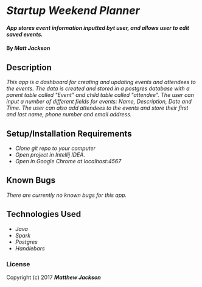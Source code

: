 # _Startup Weekend Planner_
  
  #### _App stores event information inputted byt user, and allows user to edit saved events._
  
  #### By _**Matt Jackson**_
  
  ## Description
  
  _This app is a dashboard for creating and updating events and attendees to the events. The data is created and stored in a postgres database with a parent table called "Event" and child table called "attendee".
  The user can input a number of different fields for events: Name, Description, Date and Time. The user can also add attendees to the events and store their first and last name, phone number and email address._
  
  ## Setup/Installation Requirements
  
  * _Clone git repo to your computer_
  * _Open project in Intellij IDEA._
  * _Open in Google Chrome at localhost:4567_
  
  
  ## Known Bugs
  
  _There are currently no known bugs for this app._
  
  
  ## Technologies Used
  
  * _Java_
  * _Spark_
  * _Postgres_
  * _Handlebars_

  
  ### License
  
  Copyright (c) 2017 **_Matthew Jackson_**